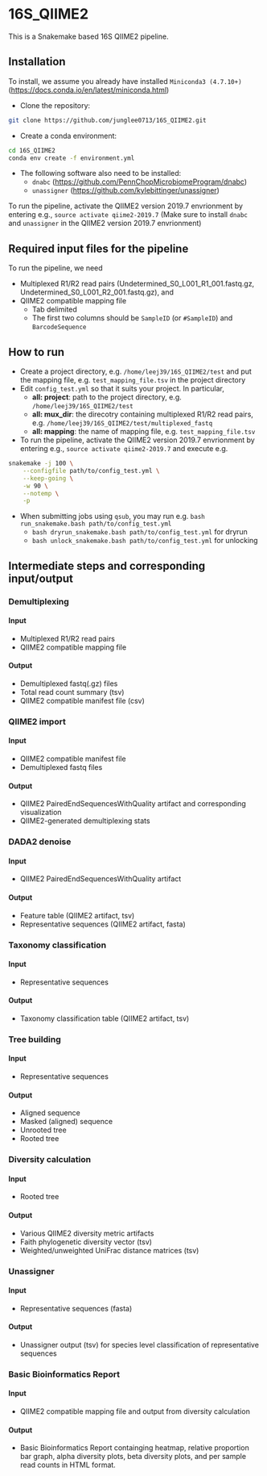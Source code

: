 # 16S_QIIME2
This is a Snakemake based 16S QIIME2 pipeline.

## Installation
To install, we assume you already have installed `Miniconda3 (4.7.10+)` (https://docs.conda.io/en/latest/miniconda.html)
- Clone the repository:
```bash
git clone https://github.com/junglee0713/16S_QIIME2.git
```
- Create a conda environment:
```bash
cd 16S_QIIME2
conda env create -f environment.yml
```
- The following software also need to be installed:
  - `dnabc` (https://github.com/PennChopMicrobiomeProgram/dnabc)
  - `unassigner` (https://github.com/kylebittinger/unassigner)

To run the pipeline, activate the QIIME2 version 2019.7 envrionment by entering e.g.,
`source activate qiime2-2019.7`
(Make sure to install `dnabc` and `unassigner` in the QIIME2 version 2019.7 envrionment)

## Required input files for the pipeline
To run the pipeline, we need
- Multiplexed R1/R2 read pairs (Undetermined_S0_L001_R1_001.fastq.gz, Undetermined_S0_L001_R2_001.fastq.gz), and
- QIIME2 compatible mapping file
  - Tab delimited
  - The first two columns should be `SampleID` (or `#SampleID`) and `BarcodeSequence`

## How to run
- Create a project directory, e.g. `/home/leej39/16S_QIIME2/test` and put the mapping file, e.g. `test_mapping_file.tsv` in the project directory
- Edit `config_test.yml` so that it suits your project. In particular,
  - **all: project**: path to the project directory, e.g. `/home/leej39/16S_QIIME2/test`
  - **all: mux_dir**: the direcotry containing multiplexed R1/R2 read pairs, e.g. `/home/leej39/16S_QIIME2/test/multiplexed_fastq` 
  - **all: mapping**: the name of mapping file, e.g. `test_mapping_file.tsv`
- To run the pipeline, activate the QIIME2 version 2019.7 envrionment by entering e.g.,
`source activate qiime2-2019.7` and execute e.g.
```bash
snakemake -j 100 \
    --configfile path/to/config_test.yml \
    --keep-going \
    -w 90 \
    --notemp \
    -p 
```
- When submitting jobs using `qsub`, you may run e.g. `bash run_snakemake.bash path/to/config_test.yml`
  - `bash dryrun_snakemake.bash path/to/config_test.yml` for dryrun
  - `bash unlock_snakemake.bash path/to/config_test.yml` for unlocking
  
## Intermediate steps and corresponding input/output

### Demultiplexing
#### Input
- Multiplexed R1/R2 read pairs
- QIIME2 compatible mapping file
#### Output
- Demultiplexed fastq(.gz) files
- Total read count summary (tsv)
- QIIME2 compatible manifest file (csv)

### QIIME2 import
#### Input
- QIIME2 compatible manifest file
- Demultiplexed fastq files
#### Output
- QIIME2 PairedEndSequencesWithQuality artifact and corresponding visualization
- QIIME2-generated demultiplexing stats

### DADA2 denoise
#### Input
- QIIME2 PairedEndSequencesWithQuality artifact
#### Output
- Feature table (QIIME2 artifact, tsv)
- Representative sequences (QIIME2 artifact, fasta)

### Taxonomy classification
#### Input
- Representative sequences 
#### Output
- Taxonomy classification table (QIIME2 artifact, tsv) 

### Tree building
#### Input
- Representative sequences 
#### Output
- Aligned sequence
- Masked (aligned) sequence
- Unrooted tree
- Rooted tree

### Diversity calculation
#### Input
- Rooted tree
#### Output
- Various QIIME2 diversity metric artifacts
- Faith phylogenetic diversity vector (tsv)
- Weighted/unweighted UniFrac distance matrices (tsv)

### Unassigner
#### Input
- Representative sequences (fasta)
#### Output
- Unassigner output (tsv) for species level classification of representative sequences

### Basic Bioinformatics Report
#### Input
- QIIME2 compatible mapping file and output from diversity calculation 
#### Output
- Basic Bioinformatics Report containging heatmap, relative proportion bar graph, alpha diversity plots, beta diversity plots, and per sample read counts in HTML format.
